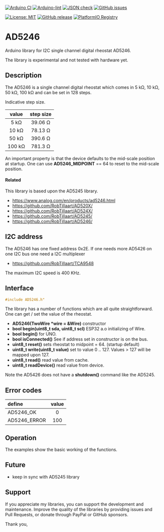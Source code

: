 
[![Arduino CI](https://github.com/RobTillaart/AD5246/workflows/Arduino%20CI/badge.svg)](https://github.com/marketplace/actions/arduino_ci)
[![Arduino-lint](https://github.com/RobTillaart/AD5246/actions/workflows/arduino-lint.yml/badge.svg)](https://github.com/RobTillaart/AD5246/actions/workflows/arduino-lint.yml)
[![JSON check](https://github.com/RobTillaart/AD5246/actions/workflows/jsoncheck.yml/badge.svg)](https://github.com/RobTillaart/AD5246/actions/workflows/jsoncheck.yml)
[![GitHub issues](https://img.shields.io/github/issues/RobTillaart/AD5246.svg)](https://github.com/RobTillaart/AD5246/issues)

[![License: MIT](https://img.shields.io/badge/license-MIT-green.svg)](https://github.com/RobTillaart/AD5246/blob/master/LICENSE)
[![GitHub release](https://img.shields.io/github/release/RobTillaart/AD5246.svg?maxAge=3600)](https://github.com/RobTillaart/AD5246/releases)
[![PlatformIO Registry](https://badges.registry.platformio.org/packages/robtillaart/library/AD5246.svg)](https://registry.platformio.org/libraries/robtillaart/AD5246)


# AD5246

Arduino library for I2C single channel digital rheostat AD5246.

The library is experimental and not tested with hardware yet.


## Description

The AD5246 is a single channel digital rheostat which comes in
5 kΩ, 10 kΩ, 50 kΩ, 100 kΩ and can be set in 128 steps.

Indicative step size.

|   value  |  step size  |
|:--------:|:-----------:|
|    5 kΩ  |   39.06 Ω   |
|   10 kΩ  |   78.13 Ω   |
|   50 kΩ  |   390.6 Ω   |
|  100 kΩ  |   781.3 Ω   |


An important property is that the device defaults to the mid-scale position at startup.
One can use **AD5246_MIDPOINT** == 64 to reset to the mid-scale position.


#### Related

This library is based upon the AD5245 library.

- https://www.analog.com/en/products/ad5246.html
- https://github.com/RobTillaart/AD520X/
- https://github.com/RobTillaart/AD524X/
- https://github.com/RobTillaart/AD5245/
- https://github.com/RobTillaart/AD5246/


## I2C address

The AD5246 has one fixed address 0x2E.
If one needs more AD5426 on one I2C bus one need a I2C multiplexer 
- https://github.com/RobTillaart/TCA9548

The maximum I2C speed is 400 KHz.


## Interface

```cpp
#include AD5246.h"
```

The library has a number of functions which are all quite straightforward.
One can get / set the value of the rheostat.

- **AD5246(TwoWire \*wire = &Wire)** constructor
- **bool begin(uint8_t sda, uint8_t scl)** ESP32 a.o initializing of Wire.
- **bool begin()** for UNO.
- **bool isConnected()** See if address set in constructor is on the bus.
- **uint8_t reset()** sets rheostat to midpoint = 64. (startup default)
- **uint8_t write(uint8_t value)** set to value 0 .. 127.
Values > 127 will be mapped upon 127.
- **uint8_t read()** read value from cache.
- **uint8_t readDevice()** read value from device.

Note the AD5426 does not have a **shutdown()** command like the AD5245.


## Error codes

|  define        |  value  |
|:---------------|:-------:|
|  AD5246_OK     |   0     |
|  AD5246_ERROR  |  100    |


## Operation

The examples show the basic working of the functions.


## Future

- keep in sync with AD5245 library


## Support

If you appreciate my libraries, you can support the development and maintenance.
Improve the quality of the libraries by providing issues and Pull Requests, or
donate through PayPal or GitHub sponsors.

Thank you,

